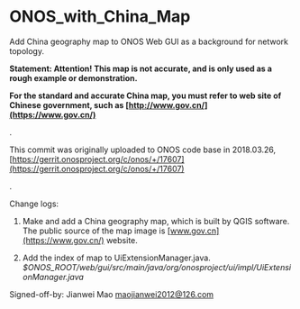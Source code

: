 # ONOS_with_China_Map

Add China geography map to ONOS Web GUI as a background for network topology.

**Statement: Attention! This map is not accurate, and is only used as a rough example or demonstration.**

**For the standard and accurate China map, you must refer to web site of Chinese government, such as [http://www.gov.cn/](https://www.gov.cn/)**

.

This commit was originally uploaded to ONOS code base in 2018.03.26, [https://gerrit.onosproject.org/c/onos/+/17607](https://gerrit.onosproject.org/c/onos/+/17607)

.

Change logs:

1. Make and add a China geography map, which is built by QGIS software. The public source of the map image is [www.gov.cn](https://www.gov.cn/) website.

2. Add the index of map to UiExtensionManager.java. *$ONOS_ROOT/web/gui/src/main/java/org/onosproject/ui/impl/UiExtensionManager.java*

Signed-off-by: Jianwei Mao <maojianwei2012@126.com>
